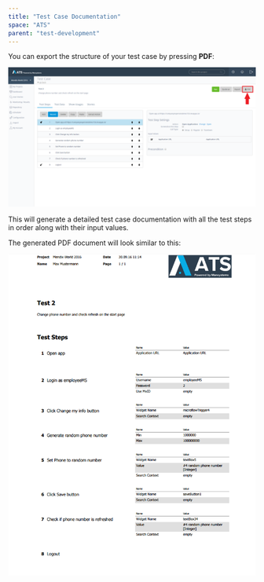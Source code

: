 ```yaml
---
title: "Test Case Documentation"
space: "ATS" 
parent: "test-development"
---
```

You can export the structure of your test case by pressing **PDF**:

![PDF export button](attachments/test-case-documentation/exportbutton.png)

This will generate a detailed test case documentation with all the test steps in order along with their input values.

The generated PDF document will look similar to this:

![PDF export document](attachments/test-case-documentation/exportdocument.png)
